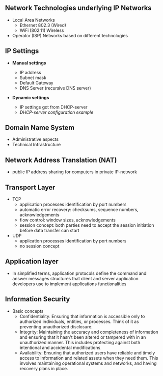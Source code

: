 ## Network Technologies underlying IP Networks
- Local Area Networks
  - Ethernet 802.3 (Wired)
  - WiFi (802.11) Wireless
- Operator (ISP) Networks based on different technologies


## IP Settings
- **Manual settings**
  - IP address
  - Subnet mask
  - Default Gateway
  - DNS Server (recursive DNS server)

- **Dynamic settings**
  - IP settings got from DHCP-server
  - _DHCP-server configuration example_

## Domain Name System
- Administrative aspects
- Technical Infrastructure

## Network Address Translation (NAT)
- public IP address sharing for computers in private IP-network

## Transport Layer
- TCP
  - application processes identification by port numbers
  - automatic error recovery: checksums, sequence numbers, acknowledgements
  - flow control: window sizes, acknowledgements
  - session concept: both parties need to accept the session initiation before data transfer can start
- UDP
  - application processes identification by port numbers
  - no session concept
 
## Application layer
- In simplified terms, application protocols define the command and answer messages structures that client and server application developers use to implement applications functionalities

## Information Security  
- Basic concepts
  - Confidentiality: Ensuring that information is accessible only to authorized individuals, entities, or processes. Think of it as preventing unauthorized disclosure.
  - Integrity: Maintaining the accuracy and completeness of information and ensuring that it hasn't been altered or tampered with in an unauthorized manner. This includes protecting against both intentional and accidental modifications.
  - Availability: Ensuring that authorized users have reliable and timely access to information and related assets when they need them. This involves maintaining operational systems and networks, and having recovery plans in place.

